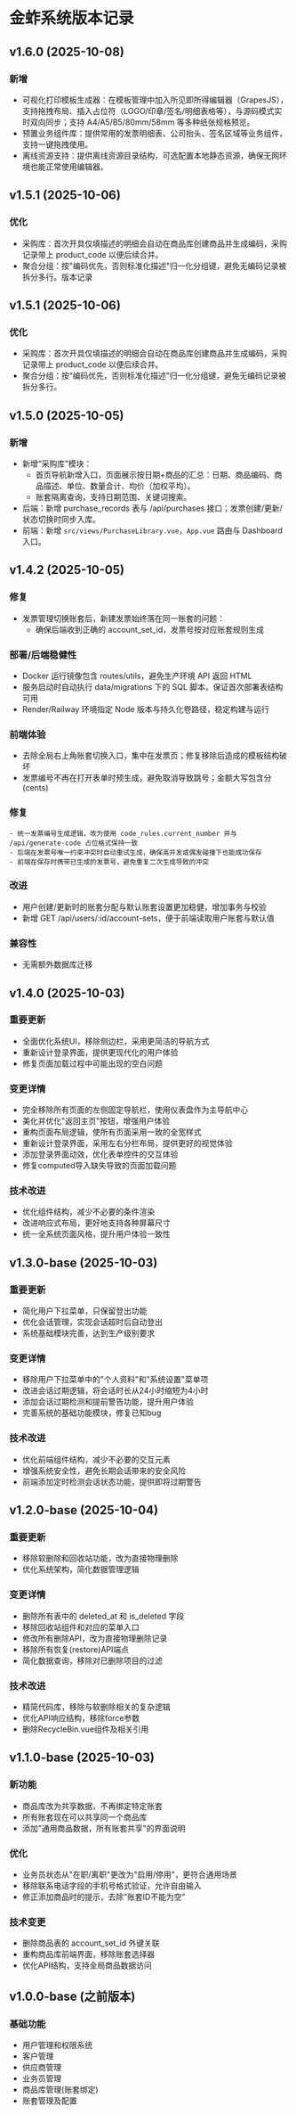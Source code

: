 # 金蚱系统版本记录

## v1.6.0 (2025-10-08)
### 新增
- 可视化打印模板生成器：在模板管理中加入所见即所得编辑器（GrapesJS），支持拖拽布局、插入占位符（LOGO/印章/签名/明细表格等），与源码模式实时双向同步；支持 A4/A5/B5/80mm/58mm 等多种纸张规格预览。
- 预置业务组件库：提供常用的发票明细表、公司抬头、签名区域等业务组件，支持一键拖拽使用。
- 离线资源支持：提供离线资源目录结构，可选配置本地静态资源，确保无网环境也能正常使用编辑器。

## v1.5.1 (2025-10-06)
### 优化
- 采购库：首次开具仅填描述的明细会自动在商品库创建商品并生成编码，采购记录带上 product_code 以便后续合并。
- 聚合分组：按"编码优先，否则标准化描述"归一化分组键，避免无编码记录被拆分多行。版本记录

## v1.5.1 (2025-10-06)
### 优化
- 采购库：首次开具仅填描述的明细会自动在商品库创建商品并生成编码，采购记录带上 product_code 以便后续合并。
- 聚合分组：按“编码优先，否则标准化描述”归一化分组键，避免无编码记录被拆分多行。

## v1.5.0 (2025-10-05)
### 新增
- 新增“采购库”模块：
	- 首页导航新增入口，页面展示按日期+商品的汇总：日期、商品编码、商品描述、单位、数量合计、均价（加权平均）。
	- 账套隔离查询，支持日期范围、关键词搜索。
- 后端：新增 purchase_records 表与 /api/purchases 接口；发票创建/更新/状态切换时同步入库。
- 前端：新增 `src/views/PurchaseLibrary.vue`，`App.vue` 路由与 Dashboard 入口。

## v1.4.2 (2025-10-05)
### 修复
- 发票管理切换账套后，新建发票始终落在同一账套的问题：
	- 确保后端收到正确的 account_set_id，发票号按对应账套规则生成

### 部署/后端稳健性
- Docker 运行镜像包含 routes/utils，避免生产环境 API 返回 HTML
- 服务启动时自动执行 data/migrations 下的 SQL 脚本，保证首次部署表结构可用
- Render/Railway 环境指定 Node 版本与持久化卷路径，稳定构建与运行
### 前端体验
- 去除全局右上角账套切换入口，集中在发票页；修复移除后造成的模板结构破坏
- 发票编号不再在打开表单时预生成，避免取消导致跳号；金额大写包含分(cents)


### 修复
	- 统一发票编号生成逻辑，改为使用 code_rules.current_number 并与 /api/generate-code 占位格式保持一致
	- 后端在发票号唯一约束冲突时自动重试生成，确保高并发或偶发碰撞下也能成功保存
	- 前端在保存时携带已生成的发票号，避免重复二次生成导致的冲突

### 改进
- 用户创建/更新时的账套分配与默认账套设置更加稳健，增加事务与校验
- 新增 GET /api/users/:id/account-sets，便于前端读取用户账套与默认值

### 兼容性
- 无需额外数据库迁移

## v1.4.0 (2025-10-03)

### 重要更新
- 全面优化系统UI，移除侧边栏，采用更简洁的导航方式
- 重新设计登录界面，提供更现代化的用户体验
- 修复页面加载过程中可能出现的空白问题

### 变更详情
- 完全移除所有页面的左侧固定导航栏，使用仪表盘作为主导航中心
- 美化并优化"返回主页"按钮，增强用户体验
- 重构页面布局逻辑，使所有页面采用一致的全宽样式
- 重新设计登录界面，采用左右分栏布局，提供更好的视觉体验
- 添加登录界面动效，优化表单控件的交互体验
- 修复computed导入缺失导致的页面加载问题

### 技术改进
- 优化组件结构，减少不必要的条件渲染
- 改进响应式布局，更好地支持各种屏幕尺寸
- 统一全系统页面风格，提升用户体验一致性

## v1.3.0-base (2025-10-03)

### 重要更新
- 简化用户下拉菜单，只保留登出功能
- 优化会话管理，实现会话超时后自动登出
- 系统基础模块完善，达到生产级别要求

### 变更详情
- 移除用户下拉菜单中的"个人资料"和"系统设置"菜单项
- 改进会话过期逻辑，将会话时长从24小时缩短为4小时
- 添加会话过期检测和提前警告功能，提升用户体验
- 完善系统的基础功能模块，修复已知bug

### 技术改进
- 优化前端组件结构，减少不必要的交互元素
- 增强系统安全性，避免长期会话带来的安全风险
- 前端添加定时检测会话状态功能，提供即将过期警告

## v1.2.0-base (2025-10-04)

### 重要更新
- 移除软删除和回收站功能，改为直接物理删除
- 优化系统架构，简化数据管理逻辑

### 变更详情
- 删除所有表中的 deleted_at 和 is_deleted 字段
- 移除回收站组件和对应的菜单入口
- 修改所有删除API，改为直接物理删除记录
- 移除所有恢复(restore)API端点
- 简化数据查询，移除对已删除项目的过滤

### 技术改进
- 精简代码库，移除与软删除相关的复杂逻辑
- 优化API响应结构，移除force参数
- 删除RecycleBin.vue组件及相关引用

## v1.1.0-base (2025-10-03)

### 新功能
- 商品库改为共享数据，不再绑定特定账套
- 所有账套现在可以共享同一个商品库
- 添加"通用商品数据，所有账套共享"的界面说明

### 优化
- 业务员状态从"在职/离职"更改为"启用/停用"，更符合通用场景
- 移除联系电话字段的手机号格式验证，允许自由输入
- 修正添加商品时的提示，去除"账套ID不能为空"

### 技术变更
- 删除商品表的 account_set_id 外键关联
- 重构商品库前端界面，移除账套选择器
- 优化API结构，支持全局商品数据访问

## v1.0.0-base (之前版本)

### 基础功能
- 用户管理和权限系统
- 客户管理
- 供应商管理
- 业务员管理
- 商品库管理(账套绑定)
- 账套管理及配置